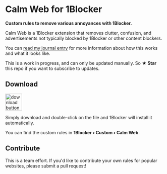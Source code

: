 # Calm Web for 1Blocker
__Custom rules to remove various annoyances with 1Blocker.__

Calm Web is a 1Blocker extension that removes clutter, confusion, and advertisements not typically blocked by 1Blocker or other content blockers.

You can [read my journal entry](http://hi@wells.ee/journal/2020-04-21-1blocker-custom-rules/) for more information about how this works and what it looks like.

This is a work in progress, and can only be updated manually. So **★ Star** this repo if you want to subscribe to updates.

## Download

<a href="https://raw.githubusercontent.com/wr/1blocker-calmweb/master/Calm%20Web.1blockpkg" download><img src="https://raw.githubusercontent.com/wr/1blocker-calmweb/master/download@2x.png" height="53" alt="download button"></a>

Simply download and double-click on the file and 1Blocker will install it automatically.

You can find the custom rules in **1Blocker &rsaquo; Custom &rsaquo; Calm Web**.

## Contribute
This is a team effort. If you'd like to contribute your own rules for popular websites, please submit a pull request!